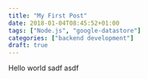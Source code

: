 ```yaml
---
title: "My First Post"
date: 2018-01-04T08:45:52+01:00
tags: ["Node.js", "google-datastore"]
categories: ["backend development"]
draft: true
---
```


Hello world
sadf
asdf
